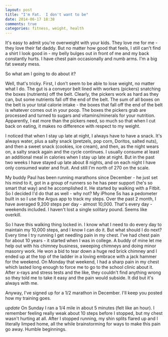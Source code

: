 ```yaml
---
layout: post
title: "I'm Fat.  I don't want to be"
date: 2014-06-17 18:38
comments: true
categories: fitness, weight, health 
---
```

It's easy to admit you're overweight with your kids.  They love me for me - they love their fat daddy.  But no matter how good that feels, I still can't find a shirt I look good in - my belly bulges out in front of me and my back constantly hurts.  I have chest pain occasionally and numb arms.  I'm a big fat sweaty mess.
<!-- more -->
So what am I going to do about it?

Well, that's tricky.  First, I don't seem to be able to lose weight, no matter what I do. The gut is a conveyor belt lined with workers (pickers) snatching the boxes (nutrients) off the belt. Clearly, the pickers work as hard as they can, but some nutrients fall off the end of the belt. The sum of all boxes on the belt is your total calorie intake - the boxes that fall off the end of the belt is whatever comes out in your poop. The boxes the pickers grab are processed and turned to sugars and vitamins/minerals for your nutrition. Apparently, I eat more than the pickers need, so much so that when I cut back on eating, it makes no difference with respect to my weight.  

I noticed that when I stay up late at night, I always have to have a snack.  It's always water, plus a salty snack (pretzels, pop corn, Doritos, salted nuts), and then a sweet snack (cookies, ice cream), and then, as the night wears on, a salty snack again and the cycle continues.  I usually consume at least an additional meal in calories when I stay up late at night.  But in the past two weeks I have stayed up late about 8 nights, and on each night I have only consumed water and fruit.  And still I'm north of 270 on the scale.

My buddy Paul has been running marathons since December - he just set his mind to it, got in a group of runners so he has peer support (he's so smart that way) and he accomplished it.  He started by walking with a Fitbit.  So I decided I'd do that as well - why not?  My iPhone 5s has a pedometer built in so I use the Argus app to track my steps.  Over the past 2 month, I have averaged 9,200 steps per day - almost 10,000.  That's every day - weekends included.  I haven't lost a single solitary pound.  Seems like overkill.

So I have this walking thing locked in.  I know what I need to do every day to maintain my 10,000 steps, and I know I can do it.  But what should I do next?  Every time I try running I get needling pain in my chest.  I've had chest pain for about 10 years - it started when I was in college.  A buddy of mine let me help out with his chimney business, sweeping chimneys and doing minor masonry work.  He won a bid to tear down a huge red brick chimney and I ended up at the top of the ladder in a loving embrace with a jack hammer for the weekend.  On Monday that weekend, I had a sharp pain in my chest which lasted long enough to force me to go to the school clinic about it.  After x-rays and stress tests and the like, they couldn't find anything wrong so they told me to take it easy and the pain would subside.  It did but it's always with me.

Anyway, I've signed up for a 1/2 marathon in December.  I'll keep you posted how my training goes.

*_update_* On Sunday I ran a 1/4 mile in about 5 minutes (felt like an hour).  I remember feeling really weak about 10 steps before I stopped, but my chest wasn't hurting at all.  After I stopped running, my shin splits flared up and I literally limped home, all the while brainstorming for ways to make this pain go away.  Humble beginnings.
